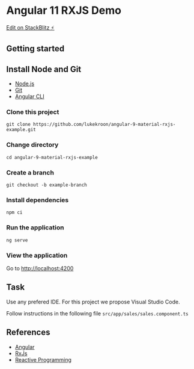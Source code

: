 # Angular 11 RXJS Demo

[Edit on StackBlitz ⚡️](https://stackblitz.com/edit/angular-9-material-rxjs-example)

## Getting started

## Install Node and Git

* [Node.js](https://nodejs.org/en/)
* [Git](https://git-scm.com/)
* [Angular CLI](https://angular.io/cli)

### Clone this project

`git clone https://github.com/lukekroon/angular-9-material-rxjs-example.git`

### Change directory

`cd angular-9-material-rxjs-example`

### Create a branch

`git checkout -b example-branch`

### Install dependencies

`npm ci`

### Run the application

`ng serve`

### View the application

Go to [http://localhost:4200](http://localhost:4200/)

## Task

Use any prefered IDE. For this project we propose Visual Studio Code.

Follow instructions in the following file `src/app/sales/sales.component.ts`

## References

* [Angular](https://angular.io/)
* [RxJs](https://learnrxjs.io/)
* [Reactive Programming](https://developers.redhat.com/blog/2017/06/30/5-things-to-know-about-reactive-programming/)
